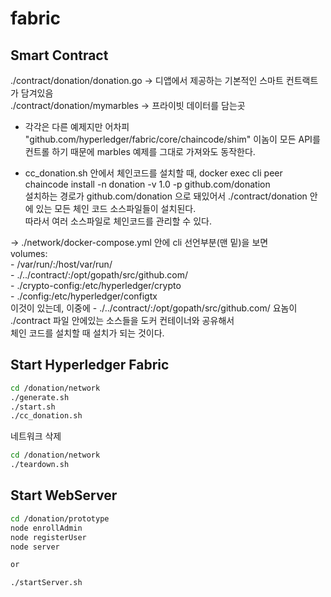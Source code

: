 # fabric

## Smart Contract
./contract/donation/donation.go -> 디앱에서 제공하는 기본적인 스마트 컨트랙트가 담겨있음  
./contract/donation/mymarbles   -> 프라이빗 데이터를 담는곳

- 각각은 다른 예제지만 어차피 "github.com/hyperledger/fabric/core/chaincode/shim" 이놈이 모든 API를 컨트롤 하기 때문에 
marbles 예제를 그대로 가져와도 동작한다.  
  
- cc_donation.sh 안에서 체인코드를 설치할 때, docker exec cli peer chaincode install -n donation -v 1.0 -p github.com/donation  
설치하는 경로가 github.com/donation 으로 돼있어서 ./contract/donation 안에 있는 모든 체인 코드 소스파일들이 설치된다.  
따라서 여러 소스파일로 체인코드를 관리할 수 있다.  
  
-> ./network/docker-compose.yml 안에 cli 선언부분(맨 밑)을 보면  
    volumes:  
        - /var/run/:/host/var/run/  
        - ./../contract/:/opt/gopath/src/github.com/  
        - ./crypto-config:/etc/hyperledger/crypto  
        - ./config:/etc/hyperledger/configtx  
이것이 있는데, 이중에 - ./../contract/:/opt/gopath/src/github.com/ 요놈이 ./contract 파일 안에있는 소스들을 도커 컨테이너와 공유해서  
체인 코드를 설치할 때 설치가 되는 것이다.

## Start Hyperledger Fabric
```bash
cd /donation/network
./generate.sh
./start.sh
./cc_donation.sh
```

네트워크 삭제
```bash
cd /donation/network
./teardown.sh
```

## Start WebServer
```bash
cd /donation/prototype
node enrollAdmin
node registerUser
node server

or

./startServer.sh
```